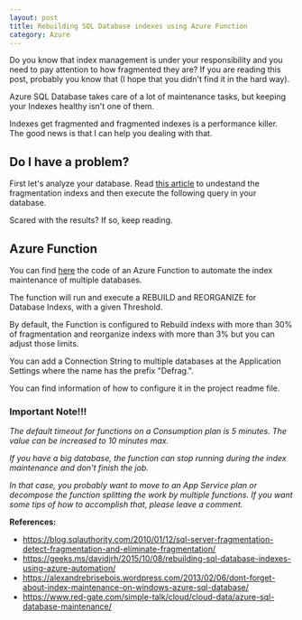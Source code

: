 ```yaml
---
layout: post
title: Rebuilding SQL Database indexes using Azure Function
category: Azure
---
```


Do you know that index management is under your responsibility and you need to pay attention to how fragmented they are? If you are reading this post, probably you know that (I hope that you didn't find it in the hard way).

Azure SQL Database takes care of a lot of maintenance tasks, but keeping your Indexes healthy isn't one of them. 

Indexes get fragmented and fragmented indexes is a performance killer. The good news is that I can help you dealing with that.

<!--excerpt-->

## Do I have a problem?

First let's analyze your database. Read [this article](https://blog.sqlauthority.com/2010/01/12/sql-server-fragmentation-detect-fragmentation-and-eliminate-fragmentation/) to undestand the fragmentation indexs and then execute the following query in your database.

<script src="https://gist.github.com/gsferreira/fbb3419a367730f53922f0809991d264.js"></script>

Scared with the results? If so, keep reading. 

## Azure Function

You can find [here](https://github.com/gsferreira/AzureFunctionSQLDefrag) the code of an Azure Function to automate the index maintenance of multiple databases.

The function will run and execute a REBUILD and REORGANIZE for Database Indexs, with a given Threshold.

By default, the Function is configured to Rebuild indexs with more than 30% of fragmentation and reorganize indexs with more than 3% but you can adjust those limits. 

You can add a Connection String to multiple databases at the Application Settings where the name has the prefix "Defrag.".

You can find information of how to configure it in the project readme file.

### Important Note!!!

*The default timeout for functions on a Consumption plan is 5 minutes. The value can be increased to 10 minutes max.*

*If you have a big database, the function can stop running during the index maintenance and don't finish the job.*

*In that case, you probably want to move to an App Service plan or decompose the function splitting the work by multiple functions. If you want some tips of how to accomplish that, please leave a comment.*


**References:**

 - https://blog.sqlauthority.com/2010/01/12/sql-server-fragmentation-detect-fragmentation-and-eliminate-fragmentation/
 - https://geeks.ms/davidjrh/2015/10/08/rebuilding-sql-database-indexes-using-azure-automation/
 - https://alexandrebrisebois.wordpress.com/2013/02/06/dont-forget-about-index-maintenance-on-windows-azure-sql-database/
 - https://www.red-gate.com/simple-talk/cloud/cloud-data/azure-sql-database-maintenance/